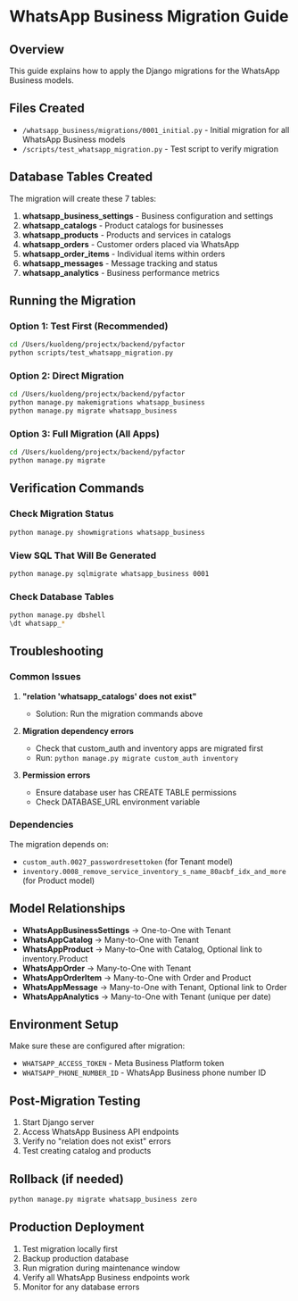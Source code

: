 # WhatsApp Business Migration Guide

## Overview
This guide explains how to apply the Django migrations for the WhatsApp Business models.

## Files Created
- `/whatsapp_business/migrations/0001_initial.py` - Initial migration for all WhatsApp Business models
- `/scripts/test_whatsapp_migration.py` - Test script to verify migration

## Database Tables Created
The migration will create these 7 tables:

1. **whatsapp_business_settings** - Business configuration and settings
2. **whatsapp_catalogs** - Product catalogs for businesses  
3. **whatsapp_products** - Products and services in catalogs
4. **whatsapp_orders** - Customer orders placed via WhatsApp
5. **whatsapp_order_items** - Individual items within orders
6. **whatsapp_messages** - Message tracking and status
7. **whatsapp_analytics** - Business performance metrics

## Running the Migration

### Option 1: Test First (Recommended)
```bash
cd /Users/kuoldeng/projectx/backend/pyfactor
python scripts/test_whatsapp_migration.py
```

### Option 2: Direct Migration
```bash
cd /Users/kuoldeng/projectx/backend/pyfactor
python manage.py makemigrations whatsapp_business
python manage.py migrate whatsapp_business
```

### Option 3: Full Migration (All Apps)
```bash
cd /Users/kuoldeng/projectx/backend/pyfactor
python manage.py migrate
```

## Verification Commands

### Check Migration Status
```bash
python manage.py showmigrations whatsapp_business
```

### View SQL That Will Be Generated
```bash
python manage.py sqlmigrate whatsapp_business 0001
```

### Check Database Tables
```bash
python manage.py dbshell
\dt whatsapp_*
```

## Troubleshooting

### Common Issues

1. **"relation 'whatsapp_catalogs' does not exist"**
   - Solution: Run the migration commands above
   
2. **Migration dependency errors**
   - Check that custom_auth and inventory apps are migrated first
   - Run: `python manage.py migrate custom_auth inventory`

3. **Permission errors**
   - Ensure database user has CREATE TABLE permissions
   - Check DATABASE_URL environment variable

### Dependencies
The migration depends on:
- `custom_auth.0027_passwordresettoken` (for Tenant model)
- `inventory.0008_remove_service_inventory_s_name_80acbf_idx_and_more` (for Product model)

## Model Relationships

- **WhatsAppBusinessSettings** → One-to-One with Tenant
- **WhatsAppCatalog** → Many-to-One with Tenant  
- **WhatsAppProduct** → Many-to-One with Catalog, Optional link to inventory.Product
- **WhatsAppOrder** → Many-to-One with Tenant
- **WhatsAppOrderItem** → Many-to-One with Order and Product
- **WhatsAppMessage** → Many-to-One with Tenant, Optional link to Order
- **WhatsAppAnalytics** → Many-to-One with Tenant (unique per date)

## Environment Setup
Make sure these are configured after migration:
- `WHATSAPP_ACCESS_TOKEN` - Meta Business Platform token
- `WHATSAPP_PHONE_NUMBER_ID` - WhatsApp Business phone number ID

## Post-Migration Testing
1. Start Django server
2. Access WhatsApp Business API endpoints
3. Verify no "relation does not exist" errors
4. Test creating catalog and products

## Rollback (if needed)
```bash
python manage.py migrate whatsapp_business zero
```

## Production Deployment
1. Test migration locally first
2. Backup production database
3. Run migration during maintenance window
4. Verify all WhatsApp Business endpoints work
5. Monitor for any database errors